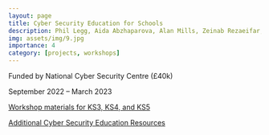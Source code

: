 ```yaml
---
layout: page
title: Cyber Security Education for Schools
description: Phil Legg, Aida Abzhaparova, Alan Mills, Zeinab Rezaeifar, Martin Webley, Ian Johnson
img: assets/img/9.jpg
importance: 4
category: [projects, workshops]
---
```


Funded by National Cyber Security Centre (£40k)

September 2022 – March 2023

[Workshop materials for KS3, KS4, and KS5](https://github.com/uwe-cyber/teachersworkshop2023)

[Additional Cyber Security Education Resources](https://github.com/pa-legg/school)
